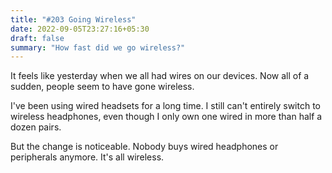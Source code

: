 ```yaml
---
title: "#203 Going Wireless"
date: 2022-09-05T23:27:16+05:30
draft: false
summary: "How fast did we go wireless?"
---
```


It feels like yesterday when we all had wires on our devices. Now all of a sudden, people seem to have gone wireless.

I've been using wired headsets for a long time. I still can't entirely switch to wireless headphones, even though I only own one wired in more than half a dozen pairs.

But the change is noticeable. Nobody buys wired headphones or peripherals anymore. It's all wireless.
